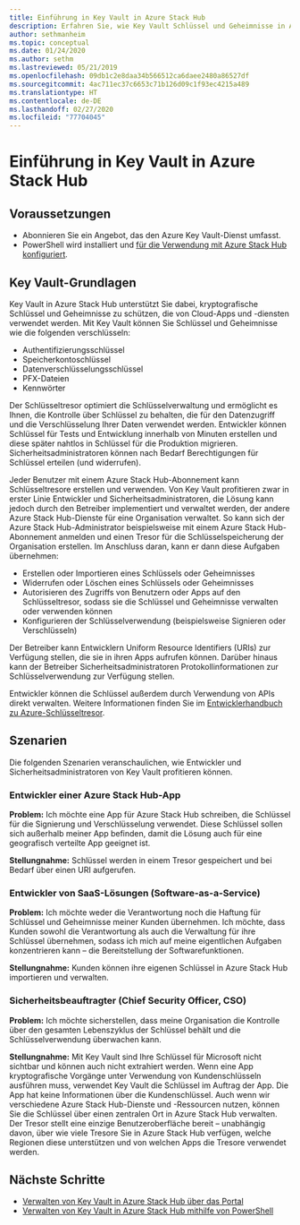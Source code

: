 ```yaml
---
title: Einführung in Key Vault in Azure Stack Hub
description: Erfahren Sie, wie Key Vault Schlüssel und Geheimnisse in Azure Stack Hub verwaltet.
author: sethmanheim
ms.topic: conceptual
ms.date: 01/24/2020
ms.author: sethm
ms.lastreviewed: 05/21/2019
ms.openlocfilehash: 09db1c2e8daa34b566512ca6daee2480a86527df
ms.sourcegitcommit: 4ac711ec37c6653c71b126d09c1f93ec4215a489
ms.translationtype: HT
ms.contentlocale: de-DE
ms.lasthandoff: 02/27/2020
ms.locfileid: "77704045"
---
```

# <a name="introduction-to-key-vault-in-azure-stack-hub"></a>Einführung in Key Vault in Azure Stack Hub

## <a name="prerequisites"></a>Voraussetzungen

* Abonnieren Sie ein Angebot, das den Azure Key Vault-Dienst umfasst.  
* PowerShell wird installiert und [für die Verwendung mit Azure Stack Hub konfiguriert](azure-stack-powershell-configure-user.md).

## <a name="key-vault-basics"></a>Key Vault-Grundlagen

Key Vault in Azure Stack Hub unterstützt Sie dabei, kryptografische Schlüssel und Geheimnisse zu schützen, die von Cloud-Apps und -diensten verwendet werden. Mit Key Vault können Sie Schlüssel und Geheimnisse wie die folgenden verschlüsseln:

* Authentifizierungsschlüssel
* Speicherkontoschlüssel
* Datenverschlüsselungsschlüssel
* PFX-Dateien
* Kennwörter

Der Schlüsseltresor optimiert die Schlüsselverwaltung und ermöglicht es Ihnen, die Kontrolle über Schlüssel zu behalten, die für den Datenzugriff und die Verschlüsselung Ihrer Daten verwendet werden. Entwickler können Schlüssel für Tests und Entwicklung innerhalb von Minuten erstellen und diese später nahtlos in Schlüssel für die Produktion migrieren. Sicherheitsadministratoren können nach Bedarf Berechtigungen für Schlüssel erteilen (und widerrufen).

Jeder Benutzer mit einem Azure Stack Hub-Abonnement kann Schlüsseltresore erstellen und verwenden. Von Key Vault profitieren zwar in erster Linie Entwickler und Sicherheitsadministratoren, die Lösung kann jedoch durch den Betreiber implementiert und verwaltet werden, der andere Azure Stack Hub-Dienste für eine Organisation verwaltet. So kann sich der Azure Stack Hub-Administrator beispielsweise mit einem Azure Stack Hub-Abonnement anmelden und einen Tresor für die Schlüsselspeicherung der Organisation erstellen. Im Anschluss daran, kann er dann diese Aufgaben übernehmen:

* Erstellen oder Importieren eines Schlüssels oder Geheimnisses
* Widerrufen oder Löschen eines Schlüssels oder Geheimnisses
* Autorisieren des Zugriffs von Benutzern oder Apps auf den Schlüsseltresor, sodass sie die Schlüssel und Geheimnisse verwalten oder verwenden können
* Konfigurieren der Schlüsselverwendung (beispielsweise Signieren oder Verschlüsseln)

Der Betreiber kann Entwicklern Uniform Resource Identifiers (URIs) zur Verfügung stellen, die sie in ihren Apps aufrufen können. Darüber hinaus kann der Betreiber Sicherheitsadministratoren Protokollinformationen zur Schlüsselverwendung zur Verfügung stellen.

Entwickler können die Schlüssel außerdem durch Verwendung von APIs direkt verwalten. Weitere Informationen finden Sie im [Entwicklerhandbuch zu Azure-Schlüsseltresor](/azure/key-vault/key-vault-developers-guide).

## <a name="scenarios"></a>Szenarien

Die folgenden Szenarien veranschaulichen, wie Entwickler und Sicherheitsadministratoren von Key Vault profitieren können.

### <a name="developer-for-an-azure-stack-hub-app"></a>Entwickler einer Azure Stack Hub-App

**Problem:** Ich möchte eine App für Azure Stack Hub schreiben, die Schlüssel für die Signierung und Verschlüsselung verwendet. Diese Schlüssel sollen sich außerhalb meiner App befinden, damit die Lösung auch für eine geografisch verteilte App geeignet ist.

**Stellungnahme:** Schlüssel werden in einem Tresor gespeichert und bei Bedarf über einen URI aufgerufen.

### <a name="developer-for-software-as-a-service-saas"></a>Entwickler von SaaS-Lösungen (Software-as-a-Service)

**Problem:** Ich möchte weder die Verantwortung noch die Haftung für Schlüssel und Geheimnisse meiner Kunden übernehmen. Ich möchte, dass Kunden sowohl die Verantwortung als auch die Verwaltung für ihre Schlüssel übernehmen, sodass ich mich auf meine eigentlichen Aufgaben konzentrieren kann – die Bereitstellung der Softwarefunktionen.

**Stellungnahme:** Kunden können ihre eigenen Schlüssel in Azure Stack Hub importieren und verwalten.

### <a name="chief-security-officer-cso"></a>Sicherheitsbeauftragter (Chief Security Officer, CSO)

**Problem:** Ich möchte sicherstellen, dass meine Organisation die Kontrolle über den gesamten Lebenszyklus der Schlüssel behält und die Schlüsselverwendung überwachen kann.

**Stellungnahme:** Mit Key Vault sind Ihre Schlüssel für Microsoft nicht sichtbar und können auch nicht extrahiert werden. Wenn eine App kryptografische Vorgänge unter Verwendung von Kundenschlüsseln ausführen muss, verwendet Key Vault die Schlüssel im Auftrag der App. Die App hat keine Informationen über die Kundenschlüssel. Auch wenn wir verschiedene Azure Stack Hub-Dienste und -Ressourcen nutzen, können Sie die Schlüssel über einen zentralen Ort in Azure Stack Hub verwalten. Der Tresor stellt eine einzige Benutzeroberfläche bereit – unabhängig davon, über wie viele Tresore Sie in Azure Stack Hub verfügen, welche Regionen diese unterstützen und von welchen Apps die Tresore verwendet werden.

## <a name="next-steps"></a>Nächste Schritte

* [Verwalten von Key Vault in Azure Stack Hub über das Portal](azure-stack-key-vault-manage-portal.md)  
* [Verwalten von Key Vault in Azure Stack Hub mithilfe von PowerShell](azure-stack-key-vault-manage-powershell.md)
